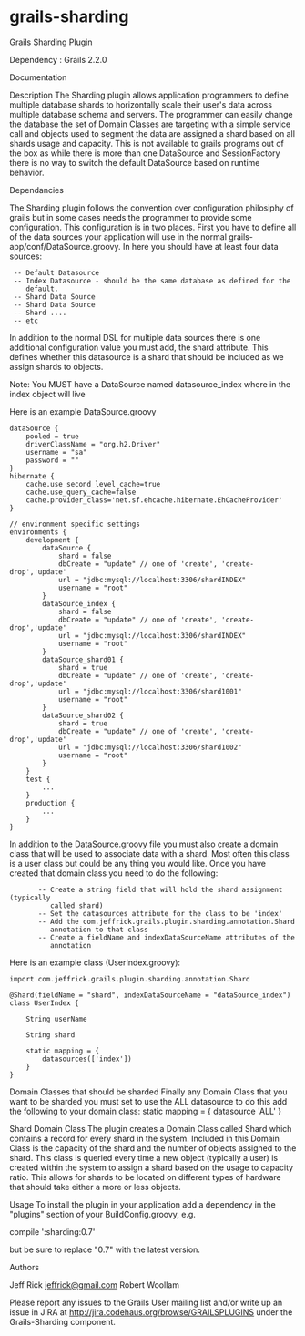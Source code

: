 grails-sharding
===============

Grails Sharding Plugin

Dependency : Grails 2.2.0

Documentation

Description
The Sharding plugin allows application programmers to define multiple database shards to horizontally scale their user's data across multiple database schema and servers. The programmer can easily change the database the set of Domain Classes are targeting with a simple service call and objects used to segment the data are assigned a shard based on all shards usage and capacity. This is not available to grails programs out of the box as while there is more than one DataSource and SessionFactory there is no way to switch the default DataSource based on runtime behavior.

Dependancies

The Sharding plugin follows the convention over configuration philosiphy of grails but in some cases needs the programmer to provide some configuration. This configuration is in two places.  First you have to define all of the data sources your application will use in the normal grails-app/conf/DataSource.groovy.  In here you should have at least four data sources:

     -- Default Datasource
     -- Index Datasource - should be the same database as defined for the
        default.
     -- Shard Data Source
     -- Shard Data Source
     -- Shard ....
     -- etc

In addition to the normal DSL for multiple data sources there is one additional configuration value you must add, the shard attribute.  This defines whether this datasource is a shard that should be included as we assign shards to objects.

Note: You MUST have a DataSource named datasource_index where in the index object will live

Here is an example DataSource.groovy

	dataSource {
		pooled = true
		driverClassName = "org.h2.Driver"
		username = "sa"
		password = ""
	}
	hibernate {
		cache.use_second_level_cache=true
		cache.use_query_cache=false
		cache.provider_class='net.sf.ehcache.hibernate.EhCacheProvider'
	}

	// environment specific settings
	environments {
		development {
			dataSource {
				shard = false
				dbCreate = "update" // one of 'create', 'create-drop','update'
				url = "jdbc:mysql://localhost:3306/shardINDEX"
				username = "root"
			}
			dataSource_index {
				shard = false
				dbCreate = "update" // one of 'create', 'create-drop','update'
				url = "jdbc:mysql://localhost:3306/shardINDEX"
				username = "root"
			}
			dataSource_shard01 {
				shard = true
				dbCreate = "update" // one of 'create', 'create-drop','update'
				url = "jdbc:mysql://localhost:3306/shard1001"
				username = "root"
			}
			dataSource_shard02 {
				shard = true
				dbCreate = "update" // one of 'create', 'create-drop','update'
				url = "jdbc:mysql://localhost:3306/shard1002"
				username = "root"
			}
		}
		test {
			...
		}
		production {
			...
		}
	}

In addition to the DataSource.groovy file you must also create a domain class that will be used to associate data with a shard.  Most often this class is a user class but could be any thing you would like.  Once you have created that domain class you need to do the following:

           -- Create a string field that will hold the shard assignment (typically
              called shard)
           -- Set the datasources attribute for the class to be 'index'
           -- Add the com.jeffrick.grails.plugin.sharding.annotation.Shard
              annotation to that class
           -- Create a fieldName and indexDataSourceName attributes of the
              annotation

Here is an example class (UserIndex.groovy):

	import com.jeffrick.grails.plugin.sharding.annotation.Shard

	@Shard(fieldName = "shard", indexDataSourceName = "dataSource_index")
	class UserIndex {

		String userName

		String shard

		static mapping = {
			datasources(['index'])
		}
	}

Domain Classes that should be sharded
Finally any Domain Class that you want to be sharded you must set to use the ALL datasource to do this add the following to your domain class:
	static mapping = {
		datasource 'ALL'
	}


Shard Domain Class
The plugin creates a Domain Class called Shard which contains a record for every shard in the system. Included in this Domain Class is the capacity of the shard and the number of objects assigned to the shard. This class is queried every time a new object (typically a user) is created within the system to assign a shard based on the usage to capacity ratio. This allows for shards to be located on different types of hardware that should take either a more or less objects.

Usage
To install the plugin in your application add a dependency in the "plugins" section of your BuildConfig.groovy, e.g.

   compile ':sharding:0.7'

but be sure to replace "0.7" with the latest version.

Authors

Jeff Rick jeffrick@gmail.com
Robert Woollam

Please report any issues to the Grails User mailing list and/or write up an issue in JIRA at http://jira.codehaus.org/browse/GRAILSPLUGINS under the Grails-Sharding component.
